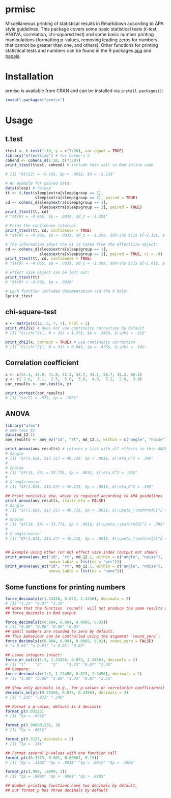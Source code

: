 # prmisc

Miscellaneous printing of statistical results in Rmarkdown according to APA style guidelines. This package covers some basic statistical tests (t-test, ANOVA, correlation, chi-squared test) and some basic number printing manipulations (formatting p-values, removing leading zeros for numbers that cannot be greater than one, and others). Other functions for printing statistical tests and numbers can be found in the R packages [apa](https://cran.r-project.org/package=apa) and [papaja](https://cran.r-project.org/package=papaja).

# Installation

prmisc is available from CRAN and can be installed via `install.packages()`:

```R
install.packages("prmisc")
```

# Usage

## t.test

```R
ttest <- t.test(1:10, y = c(7:20), var.equal = TRUE)
library("effectsize") # for Cohen's d
cohend <- cohens_d(1:10, c(7:20))
print_ttest(ttest, cohend) # include this call in Rmd inline code

# [1] "$t(22) = -5.15$, $p < .001$, $d = -2.13$"

# An example for paired data:
data(sleep) # ?sleep
tt <- t.test(sleep$extra[sleep$group == 1], 
             sleep$extra[sleep$group == 2], paired = TRUE)
cd <- cohens_d(sleep$extra[sleep$group == 1], 
               sleep$extra[sleep$group == 2], paired = TRUE)
print_ttest(tt, cd)
# "$t(9) = -4.06$, $p = .003$, $d_z = -1.28$"

# Print the confidence interval:
print_ttest(tt, cd, confidence = TRUE)
# "$t(9) = -4.06$, $p = .003$, $d_z = -1.28$, $95\\%$ $CI$ $[-2.12$, $-0.41]$"

# The information about the CI is taken from the effectsize object:
cd <- cohens_d(sleep$extra[sleep$group == 1], 
               sleep$extra[sleep$group == 2], paired = TRUE, ci = .8)
print_ttest(tt, cd, confidence = TRUE)
# "$t(9) = -4.06$, $p = .003$, $d_z = -1.28$, $80\\%$ $CI$ $[-1.81$, $-0.70]$"

# effect size object can be left out:
print_ttest(tt)
# "$t(9) = -4.06$, $p = .003$"

# Each function includes documentation via the R help:
?print_ttest
```

## chi-square-test

```R
x <- matrix(c(12, 5, 7, 7), ncol = 2)
print_chi2(x) # does not use continuity correction by default
# [1] "$\\chi^2(1, N = 31) = 1.37$, $p = .242$, $\\phi = .21$"

print_chi2(x, correct = TRUE) # use continuity correction
# [1] "$\\chi^2(1, N = 31) = 0.64$, $p = .423$, $\\phi = .14$"
```

## Correlation coefficient

```R
x <- c(44.4, 45.9, 41.9, 53.3, 44.7, 44.1, 50.7, 45.2, 60.1)
y <- c( 2.6,  3.1,  2.5,  5.0,  3.6,  4.0,  5.2,  2.8,  3.8)
cor_results <- cor.test(x, y)

print_cortest(cor_results)
# [1] "$r(7) = .57$, $p = .108$"
```

## ANOVA

```R
library("afex")
# see ?aov_ez
data(md_12.1)
aov_results <- aov_ez("id", "rt", md_12.1, within = c("angle", "noise"))

print_anova(aov_results) # returns a list with all effects in this ANOVA
# $angle
# [1] "$F(1.92$, $17.31) = 40.72$, $p < .001$, $\\eta_G^2 = .39$"
# 
# $noise
# [1] "$F(1$, $9) = 33.77$, $p < .001$, $\\eta_G^2 = .39$"
# 
# $`angle:noise`
# [1] "$F(1.81$, $16.27) = 45.31$, $p < .001$, $\\eta_G^2 = .19$"

## Print nonitalic eta, which is required according to APA guidelines
print_anova(aov_results, italic_eta = FALSE)
# $angle
# [1] "$F(1.92$, $17.31) = 40.72$, $p < .001$, $\\upeta_\\mathrm{G}^2 = .39$"
#
# $noise
# [1] "$F(1$, $9) = 33.77$, $p < .001$, $\\upeta_\\mathrm{G}^2 = .39$"
# 
# $`angle:noise`
# [1] "$F(1.81$, $16.27) = 45.31$, $p < .001$, $\\upeta_\\mathrm{G}^2 = .19$"


## Example using other (or no) effect size index (output not shown)
print_anova(aov_ez("id", "rt", md_12.1, within = c("angle", "noise"),
                   anova_table = list(es = "pes")))
print_anova(aov_ez("id", "rt", md_12.1, within = c("angle", "noise"),
                   anova_table = list(es = "none")))

```

## Some functions for printing numbers

```R
force_decimals(c(1.23456, 0.873, 2.3456), decimals = 2)
# [1] "1.23" "0.87" "2.35"
## Note that the function `round()` will not produce the same results as
## force_decimals in Rmd output

force_decimals(c(0.004, 0.001, 0.0005, 0.02))
# [1] "0.00" "0.00" "0.00" "0.02"
## Small numbers are rounded to zero by default.
## This behaviour can be controlled using the argument `round_zero`:
force_decimals(c(0.004, 0.001, 0.0005, 0.02), round_zero = FALSE)
# "< 0.01" "< 0.01" "< 0.01" "0.02"

## Leave integers intact:
force_or_cut(c(1:3, 1.23456, 0.873, 2.3456), decimals = 2)
# [1] "1"    "2"    "3"    "1.23" "0.87" "2.35"
## Compare:
force_decimals(c(1:3, 1.23456, 0.873, 2.3456), decimals = 2)
# [1] "1.00" "2.00" "3.00" "1.23" "0.87" "2.35"

## Show only decimals (e.g., for p-values or correlation coefficients)
decimals_only(c(0.23456, 0.873, 0.3456), decimals = 3)
# [1] ".235" ".873" ".346"

## Format a p-value, default is 3 decimals
format_p(0.03123)
# [1] "$p = .031$"

format_p(0.000001231, 3)
# [1] "$p < .001$"

format_p(0.3123, decimals = 2)
# [1] "$p = .31$"

## Format several p-values with one function call
format_p(c(0.3123, 0.001, 0.00001, 0.19))
# [1] "$p = .312$" "$p = .001$" "$p < .001$" "$p = .190$"

format_p(c(.999, .9999, 1))
# [1] "$p = .999$" "$p > .999$" "$p > .999$"

## Number printing functions have two decimals by default, 
## but format_p has three decimals by default

```
